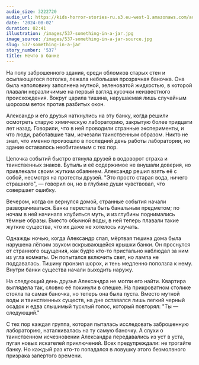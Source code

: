 ```yaml
---
audio_size: 3222720
audio_url: https://kids-horror-stories-ru.s3.eu-west-1.amazonaws.com/audio/537-something-in-a-jar.mp3
date: '2024-08-02'
duration: 02:41
illustration: /images/537-something-in-a-jar.jpg
image_source: /images/537-something-in-a-jar-source.jpg
slug: 537-something-in-a-jar
story_number: '537'
title: Нечто в банке
---
```


На полу заброшенного здания, среди обломков старых стен и осыпающегося потолка, лежала небольшая прозрачная баночка. Она была наполовину заполнена мутной, зеленоватой жидкостью, в которой плавали неразличимые на первый взгляд кусочки неизвестного происхождения. Вокруг царила тишина, нарушаемая лишь случайным шорохом веток против разбитых окон.

Александр и его друзья наткнулись на эту банку, когда решили осмотреть старую химическую лабораторию, закрытую более тридцати лет назад. Говорили, что в ней проводили странные эксперименты, и что люди, работавшие там, исчезали таинственным образом. Никто не знал, что именно произошло в последний день работы лаборатории, но здание оставалось необитаемым с тех пор.

Цепочка событий быстро втянула друзей в водоворот страха и таинственных знаков. Бутыль и её содержимое не внушали доверия, но привлекали своим жутким обаянием. Александр решил взять её с собой, несмотря на протесты друзей. "Это просто старая вода, ничего страшного", — говорил он, но в глубине души чувствовал, что совершает ошибку.

Вечером, когда он вернулся домой, странные события начали разворачиваться. Банка перестала быть банальным предметом; по ночам в ней начинала клубиться муть, и из глубины поднимались тёмные образы. Вместо обычной воды, в ней теперь плавали такие жуткие существа, что их даже не хотелось изучать.

Однажды ночью, когда Александр спал, мёртвая тишина дома была нарушена лёгким звуком вскрывающейся крышки банки. Он проснулся от странного ощущения, как будто кто-то пристально наблюдал за ним из угла комнаты. Он попытался включить свет, но лампа не поддавалась. Тишину пронзил шорох, и тень медленно поползла к нему. Внутри банки существа начали выходить наружу.

На следующий день друзья Александра не могли его найти. Квартира выглядела так, словно её покинули в спешке. На прикроватном столике стояла та самая баночка, но теперь она была пуста. Вместо мутной воды и таинственных существ, на дне оставался лишь легкий черный осадок и едва слышимый тусклый голос, который повторял: "Ты — следующий."

С тех пор каждая группа, которая пыталась исследовать заброшенную лабораторию, наталкивалась на ту самую баночку. А слухи о таинственном исчезновении Александра передавались из уст в уста, пугая новых искателей приключений. Всех предупреждали: не трогайте банку. Но каждый раз кто-то попадался в ловушку этого безмолвного призрака запертого времени.